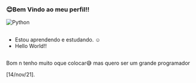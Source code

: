 ###      😊Bem Vindo ao meu perfil!!
![Python](https://img.shields.io/static/v1?label=&message=Python&color=black&style=dark&logo=python)
##
- Estou aprendendo e estudando. ☺
- Hello World!!
##
Bom n tenho muito oque colocar😅
mas quero ser um grande programador

[14/nov/21].
